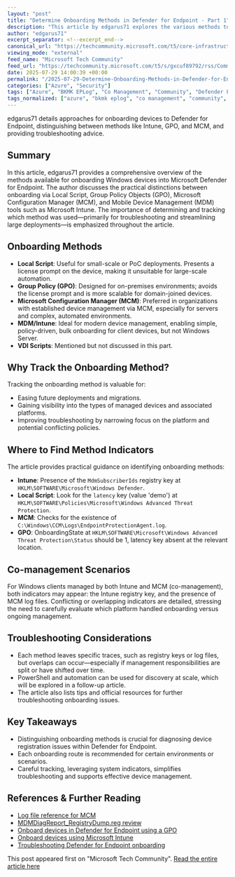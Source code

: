 ```yaml
---
layout: "post"
title: "Determine Onboarding Methods in Defender for Endpoint - Part 1"
description: "This article by edgarus71 explores the various methods to onboard devices into Microsoft Defender for Endpoint, the significance of tracking how each device was onboarded, and practical troubleshooting tips based on registry keys and log files. It also addresses co-management scenarios and provides insights for large-scale device management."
author: "edgarus71"
excerpt_separator: <!--excerpt_end-->
canonical_url: "https://techcommunity.microsoft.com/t5/core-infrastructure-and-security/determine-onboarding-methods-in-defender-for-endpoint-part-1/ba-p/4437782"
viewing_mode: "external"
feed_name: "Microsoft Tech Community"
feed_url: "https://techcommunity.microsoft.com/t5/s/gxcuf89792/rss/Community"
date: 2025-07-29 14:00:39 +00:00
permalink: "/2025-07-29-Determine-Onboarding-Methods-in-Defender-for-Endpoint-Part-1.html"
categories: ["Azure", "Security"]
tags: ["Azure", "BKMK EPLog", "Co Management", "Community", "Defender For Endpoint", "Device Onboarding", "EndpointProtectionAgent.log", "GPO", "Group Policy", "Local Script", "MCM", "Microsoft Configuration Manager", "Microsoft Intune", "Onboard", "Registry Keys", "Security", "Troubleshoot", "Troubleshooting", "Understanding", "Windows Endpoint"]
tags_normalized: ["azure", "bkmk eplog", "co management", "community", "defender for endpoint", "device onboarding", "endpointprotectionagent dot log", "gpo", "group policy", "local script", "mcm", "microsoft configuration manager", "microsoft intune", "onboard", "registry keys", "security", "troubleshoot", "troubleshooting", "understanding", "windows endpoint"]
---
```


edgarus71 details approaches for onboarding devices to Defender for Endpoint, distinguishing between methods like Intune, GPO, and MCM, and providing troubleshooting advice.<!--excerpt_end-->

## Summary

In this article, edgarus71 provides a comprehensive overview of the methods available for onboarding Windows devices into Microsoft Defender for Endpoint. The author discusses the practical distinctions between onboarding via Local Script, Group Policy Objects (GPO), Microsoft Configuration Manager (MCM), and Mobile Device Management (MDM) tools such as Microsoft Intune. The importance of determining and tracking which method was used—primarily for troubleshooting and streamlining large deployments—is emphasized throughout the article.

## Onboarding Methods

- **Local Script**: Useful for small-scale or PoC deployments. Presents a license prompt on the device, making it unsuitable for large-scale automation.
- **Group Policy (GPO)**: Designed for on-premises environments; avoids the license prompt and is more scalable for domain-joined devices.
- **Microsoft Configuration Manager (MCM)**: Preferred in organizations with established device management via MCM, especially for servers and complex, automated environments.
- **MDM/Intune**: Ideal for modern device management, enabling simple, policy-driven, bulk onboarding for client devices, but not Windows Server.
- **VDI Scripts**: Mentioned but not discussed in this part.

## Why Track the Onboarding Method?

Tracking the onboarding method is valuable for:

- Easing future deployments and migrations.
- Gaining visibility into the types of managed devices and associated platforms.
- Improving troubleshooting by narrowing focus on the platform and potential conflicting policies.

## Where to Find Method Indicators

The article provides practical guidance on identifying onboarding methods:

- **Intune**: Presence of the `MdmSubscriberIds` registry key at `HKLM\SOFTWARE\Microsoft\Windows Defender`.
- **Local Script**: Look for the `latency` key (value 'demo') at `HKLM\SOFTWARE\Policies\Microsoft\Windows Advanced Threat Protection`.
- **MCM**: Checks for the existence of `C:\Windows\CCM\Logs\EndpointProtectionAgent.log`.
- **GPO**: OnboardingState at `HKLM\SOFTWARE\Microsoft\Windows Advanced Threat Protection\Status` should be 1, latency key absent at the relevant location.

## Co-management Scenarios

For Windows clients managed by both Intune and MCM (co-management), both indicators may appear: the Intune registry key, and the presence of MCM log files. Conflicting or overlapping indicators are detailed, stressing the need to carefully evaluate which platform handled onboarding versus ongoing management.

## Troubleshooting Considerations

- Each method leaves specific traces, such as registry keys or log files, but overlaps can occur—especially if management responsibilities are split or have shifted over time.
- PowerShell and automation can be used for discovery at scale, which will be explored in a follow-up article.
- The article also lists tips and official resources for further troubleshooting onboarding issues.

## Key Takeaways

- Distinguishing onboarding methods is crucial for diagnosing device registration issues within Defender for Endpoint.
- Each onboarding route is recommended for certain environments or scenarios.
- Careful tracking, leveraging system indicators, simplifies troubleshooting and supports effective device management.

## References & Further Reading

- [Log file reference for MCM](https://learn.microsoft.com/en-us/intune/configmgr/core/plan-design/hierarchy/log-files#BKMK_EPLog)
- [MDMDiagReport_RegistryDump.reg review](https://learn.microsoft.com/en-us/windows/client-management/mdm-collect-logs#understanding-zip-structure)
- [Onboard devices in Defender for Endpoint using a GPO](https://learn.microsoft.com/en-us/defender-endpoint/configure-endpoints-gp)
- [Onboard devices using Microsoft Intune](https://learn.microsoft.com/en-us/intune/intune-service/protect/advanced-threat-protection-configure#onboard-windows-devices)
- [Troubleshooting Defender for Endpoint onboarding](https://learn.microsoft.com/en-us/defender-endpoint/troubleshoot-onboarding)

This post appeared first on "Microsoft Tech Community". [Read the entire article here](https://techcommunity.microsoft.com/t5/core-infrastructure-and-security/determine-onboarding-methods-in-defender-for-endpoint-part-1/ba-p/4437782)
